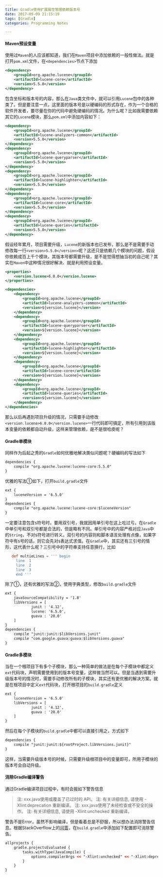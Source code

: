 ```yaml
---
title: Gradle使用扩展属性管理依赖版本号
date: 2017-05-09 21:15:19
tags: [Gradle]
categories: Programming Notes

---
```


#### Maven预设变量
使用过`Maven`的人应该都知道，我们在`Maven`项目中添加依赖的一般性做法。就是打开`pom.xml`文件，在`<dependencies>`节点下添加
```xml
<dependency>
    <groupId>org.apache.lucene</groupId>
    <artifactId>lucene-core</artifactId>
    <version>5.5.0</version>
</dependency>
```
包含坐标和版本号的内容，那么在`Java`类文件中，就可以引用`Lucene`包中的各种类了。但是要注意一点，这里面的版本号是以硬编码的形式存在，作为一个合格的软件开发者，要尽量在你的代码中避免硬编码的情况。为什么呢？比如我需要依赖其它的`Lucene`模块，那么`pom.xml`中添加内容如下：
```xml
<dependency>
    <groupId>org.apache.lucene</groupId>
    <artifactId>lucene-analyzers-common</artifactId>
    <version>5.5.0</version>
</dependency>
<dependency>
    <groupId>org.apache.lucene</groupId>
    <artifactId>lucene-queryparser</artifactId>
    <version>5.5.0</version>
</dependency>
<dependency>
    <groupId>org.apache.lucene</groupId>
    <artifactId>lucene-highlighter</artifactId>
    <version>5.5.0</version>
</dependency>
<dependency>
    <groupId>org.apache.lucene</groupId>
    <artifactId>lucene-core</artifactId>
    <version>5.5.0</version>
</dependency>
<dependency>
    <groupId>org.apache.lucene</groupId>
    <artifactId>lucene-queries</artifactId>
    <version>5.5.0</version>
</dependency>
```
假设经年累月，项目需要升级，`Lucene`的新版本也已发布，那么是不是需要手动修改每一行`<version>5.5.0</version>`呢？这还只是依赖几个模块的问题，假设你依赖成百上千个模块，其版本号都需要升级，是不是觉得想抽当初的自己呢？其实在`Maven`中这种情况很好解决、就是利用预设变量。

```xml
<properties>
    <version.lucene>6.0.0</version.lucene>
</properties>

<dependencies>
    <dependency>
        <groupId>org.apache.lucene</groupId>
        <artifactId>lucene-analyzers-common</artifactId>
        <version>${version.lucene}</version>
    </dependency>
    <dependency>
        <groupId>org.apache.lucene</groupId>
        <artifactId>lucene-queryparser</artifactId>
        <version>${version.lucene}</version>
    </dependency>
    <dependency>
        <groupId>org.apache.lucene</groupId>
        <artifactId>lucene-highlighter</artifactId>
        <version>${version.lucene}</version>
    </dependency>
    <dependency>
        <groupId>org.apache.lucene</groupId>
        <artifactId>lucene-core</artifactId>
        <version>${version.lucene}</version>
    </dependency>
    <dependency>
        <groupId>org.apache.lucene</groupId>
        <artifactId>lucene-queries</artifactId>
        <version>${version.lucene}</version>
    </dependency>
</dependencies>
```
那么以后再遇到项目升级的情况，只需要手动修改`<version.lucene>6.0.0</version.lucene>`一行代码即可搞定，所有引用到该版本变量的依赖都自动升级，这样来管理依赖，是不是很哈皮呢？

#### Gradle单模块
同样作为后起之秀的`Gradle`如何优雅地解决类似问题呢？硬编码的写法如下
```xml
dependencies {
    compile "org.apache.lucene:lucene-core:5.5.0"
}
```
优雅的写法①如下，打开`build.gradle`文件
```xml
ext {
    luceneVersion = '6.5.0'
}
dependencies {
    compile "org.apache.lucene:lucene-core:$luceneVersion"
}
```
一定要注意包含`$`符号时，要用双引号，我就因用单引号在这上吃过亏。在`Gradle`中单引号和双引号都是合法的，但是略有不同。单引号中的内容严格对应`Java`中的`String`，不对`$`符号进行转义。双引号的内容则和脚本语言处理有点像，如果字符中有`$`号的话，则它会先对`$`表达式求值。在`Gradle`中，其实还有三引号的情形，这代表什么呢？三引号中的字符串支持任意换行，比如
```gradle
   def multieLines = ''' begin
     line  1
     line  2
     line  3
     end '''
```

除了①，还有优雅的写法②，使用字典类型，修改`build.gradle`文件
```xml
ext {
    javaSourceCompatibility = '1.8'
    libVersions = [
            junit : '4.12',
            lucene: '6.5.0',
            guava : '20.0'
    ]
}
dependencies {
    compile "junit:junit:$libVersions.junit"
    compile "com.google.guava:guava:$libVersions.guava"
}
```

#### Gradle多模块
当在一个根项目下有多个子模块，那么一种简单的做法是在每个子模块中都定义`ext`代码块，声明需要使用到的版本号变量，这样做当然可以。但是当遇到需要升级版本号的情况时，需要手动修改所有的子模块，其实还有更优雅的解决方案。就是在根项目中定义`ext`代码块，打开根项目的`build.gradle`定义
```xml
ext {
    luceneVersion = '6.5.0'
    libVersions = [
            junit : '4.12',
            guava : '20.0'
    ]
}
```
然后在每个子模块的`build.gradle`中都可以直接引用之，方式如下
```xml
dependencies {
    compile "junit:junit:${rootProject.libVersions.junit}"
}
```
这样，当需要升级版本号的时候，只需要升级根项目中的变量即可，所用子模块的版本号会自动升级。

#### 消除Gradle编译警告
通过Gradle编译项目过程中，有时会报如下警告信息

>注: xxx.java使用或覆盖了已过时的 API。
注: 有关详细信息, 请使用 -Xlint:deprecation 重新编译。
注: xxx.java使用了未经检查或不安全的操作。
注: 有关详细信息, 请使用 -Xlint:unchecked 重新编译。

警告不是Error，虽然不影响编译，但是看着总是不舒服，所以想办法消除警告信息。根据StackOverflow上的[问答](http://stackoverflow.com/questions/18689365/how-to-add-xlintunchecked-to-my-android-gradle-based-project)，在`build.gradle`中添加如下配置即可消除警告。
```xml
allprojects {
    gradle.projectsEvaluated {
        tasks.withType(JavaCompile) {
            options.compilerArgs << "-Xlint:unchecked" << "-Xlint:deprecation"
        }
    }
}
```
